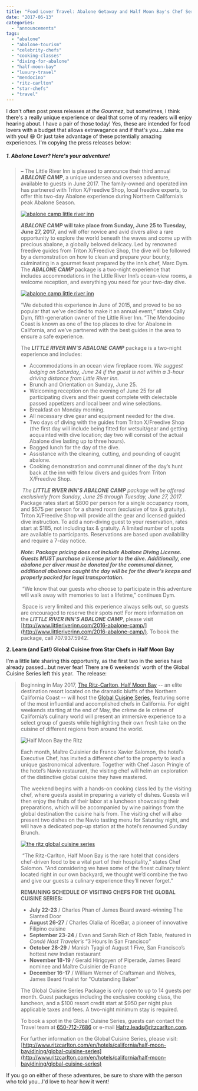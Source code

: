 ```yaml
---
title: "Food Lover Travel: Abalone Getaway and Half Moon Bay's Chef Series"
date: "2017-06-13"
categories: 
  - "announcements"
tags: 
  - "abalone"
  - "abalone-tourism"
  - "celebrity-chefs"
  - "cooking-classes"
  - "diving-for-abalone"
  - "half-moon-bay"
  - "luxury-travel"
  - "mendocino"
  - "ritz-carlton"
  - "star-chefs"
  - "travel"
---
```


I don't often post press releases at _the Gourmez_, but sometimes, I think there's a really unique experience or deal that some of my readers will enjoy hearing about. I have a pair of those today! Yes, these are intended for food lovers with a budget that allows extravagance and if that's you....take me with you! 😆 Or just take advantage of these potentially amazing experiences. I'm copying the press releases below:

##### 1\. Abalone Lover? Here's your adventure!

> **_–_** The Little River Inn is pleased to announce their third annual **_ABALONE CAMP_**, a unique undersea and oversea adventure, available to guests in June 2017. The family-owned and operated inn has partnered with Triton X/Freedive Shop, local freedive experts, to offer this two-day Abalone experience during Northern California’s peak Abalone Season.
> 
> [![abalone camp little river inn](http://s3.amazonaws.com/thegourmez-wpmedia/2017/06/Prepping-the-Abalone-2-500x333.jpg)](http://s3.amazonaws.com/thegourmez-wpmedia/2017/06/Prepping-the-Abalone-2.jpg)
> 
> **_ABALONE CAMP_** **will take place from Sunday, June 25 to Tuesday, June 27, 2017**, and will offer novice and avid divers alike a rare opportunity to explore the world beneath the waves and come up with precious abalone, a globally beloved delicacy. Led by renowned freedive guides from Triton X/Freedive Shop, the dive will be followed by a demonstration on how to clean and prepare your bounty, culminating in a gourmet feast prepared by the inn’s chef, Marc Dym. The **_ABALONE CAMP_** package is a two-night experience that includes accommodations in the Little River Inn’s ocean-view rooms, a welcome reception, and everything you need for your two-day dive.
> 
> [![abalone camp little river inn](http://s3.amazonaws.com/thegourmez-wpmedia/2017/06/In-the-water-3-500x333.jpg)](http://s3.amazonaws.com/thegourmez-wpmedia/2017/06/In-the-water-3.jpg)
> 
> “We debuted this experience in June of 2015, and proved to be so popular that we’ve decided to make it an annual event,” states Cally Dym, fifth-generation owner of the Little River Inn. “The Mendocino Coast is known as one of the top places to dive for Abalone in California, and we’ve partnered with the best guides in the area to ensure a safe experience.
> 
> The **_LITTLE RIVER INN’S ABALONE CAMP_** package is a two-night experience and includes:
> 
> - Accommodations in an ocean view fireplace room. _We suggest lodging on Saturday, June 24 if the guest is not within a 3-hour driving distance from Little River Inn._
> - Brunch and Orientation on Sunday, June 25.
> - Welcoming reception on the evening of June 25 for all participating divers and their guest complete with delectable passed appetizers and local beer and wine selections.
> - Breakfast on Monday morning.
> - All necessary dive gear and equipment needed for the dive.
> - Two days of diving with the guides from Triton X/Freedive Shop (the first day will include being fitted for wetsuit/gear and getting acquainted with dive location; day two will consist of the actual Abalone dive lasting up to three hours).
> - Bagged lunch for the day of the dive.
> - Assistance with the cleaning, cutting, and pounding of caught abalone.
> - Cooking demonstration and communal dinner of the day’s hunt back at the inn with fellow divers and guides from Triton X/Freedive Shop.
> 
>  _The **LITTLE RIVER INN’S ABALONE** **CAMP** package will be offered exclusively from Sunday, June 25 through Tuesday, June 27, 2017._ Package rates start at $800 per person for a single occupancy room, and $575 per person for a shared room (exclusive of tax & gratuity). Triton X/Freedive Shop will provide all the gear and licensed guided dive instruction. To add a non-diving guest to your reservation, rates start at $185, not including tax & gratuity. A limited number of spots are available to participants. Reservations are based upon availability and require a 7-day notice.
> 
> **_Note: Package pricing does not include Abalone Diving License. Guests MUST purchase a license prior to the dive. Additionally, one abalone per diver must be donated for the communal dinner, additional abalones caught the day will be for the diver’s keeps and properly packed for legal transportation._**
> 
>  “We know that our guests who choose to participate in this adventure will walk away with memories to last a lifetime,” continues Dym.
> 
>  Space is very limited and this experience always sells out, so guests are encouraged to reserve their spots not! For more information on the **_LITTLE RIVER INN’S ABALONE_** _**CAMP**_, please visit [http://www.littleriverinn.com/2016-abalone-camp/](http://www.littleriverinn.com/2016-abalone-camp/). To book the package, call 707.937.5942.

**2\. Learn (and Eat!) Global Cuisine from Star Chefs in Half Moon Bay**

I'm a little late sharing this opportunity, as the first two in the series have already passed...but never fear! There are 6 weekends' worth of the Global Cuisine Series left this year.  The release:

> Beginning in May 2017, [The Ritz-Carlton, Half Moon Bay](http://www.ritzcarlton.com/en/hotels/california/half-moon-bay) -- an elite destination resort located on the dramatic bluffs of the Northern California Coast -- will host the [Global Cuisine Series](http://www.ritzcarlton.com/en/hotels/california/half-moon-bay/dining/global-cuisine-series), featuring some of the most influential and accomplished chefs in California. For eight weekends starting at the end of May, the crème de le crème of California’s culinary world will present an immersive experience to a select group of guests while highlighting their own fresh take on the cuisine of different regions from around the world.
> 
> ![Half Moon Bay the Ritz](http://s3.amazonaws.com/thegourmez-wpmedia/2017/06/half-moon-bay-ritz.jpg)
> 
> Each month, Maître Cuisinier de France Xavier Salomon, the hotel’s Executive Chef, has invited a different chef to the property to lead a unique gastronomical adventure. Together with Chef Jason Pringle of the hotel’s Navio restaurant, the visiting chef will helm an exploration of the distinctive global cuisine they have mastered.
> 
> The weekend begins with a hands-on cooking class led by the visiting chef, where guests assist in preparing a variety of dishes. Guests will then enjoy the fruits of their labor at a luncheon showcasing their preparations, which will be accompanied by wine pairings from the global destination the cuisine hails from. The visiting chef will also present two dishes on the Navio tasting menu for Saturday night, and will have a dedicated pop-up station at the hotel’s renowned Sunday Brunch.
> 
> [![the ritz global cuisine series](http://s3.amazonaws.com/thegourmez-wpmedia/2017/06/working-at-hmb.jpg)](http://s3.amazonaws.com/thegourmez-wpmedia/2017/06/working-at-hmb.jpg)
> 
>  “The Ritz-Carlton, Half Moon Bay is the rare hotel that considers chef-driven food to be a vital part of their hospitality,” states Chef Salomon. “And considering we have some of the finest culinary talent located right in our own backyard, we thought we’d combine the two and give our guests a culinary experience they’ll never forget.”
> 
> **REMAINING SCHEDULE OF VISITING CHEFS FOR THE GLOBAL CUISINE SERIES:**
> 
> - **July 22-23** / Charles Phan of James Beard award-winning The Slanted Door
> - **August 26-27** / Charles Olalia of RiceBar, a pioneer of innovative Filipino cuisine
> - **September 23-24** / Evan and Sarah Rich of Rich Table, featured in _Condé Nast Traveler’s_ “3 Hours In San Francisco”
> - **October 28-29** / Manish Tyagi of August 1 Five, San Francisco’s hottest new Indian restaurant
> - **November 18-19** / Gerald Hirigoyen of Piperade, James Beard nominee and Maître Cuisinier de France
> - **December 16-17** / William Werner of Craftsman and Wolves, James Beard finalist for "Outstanding Baker"
> 
> The Global Cuisine Series Package is only open to up to 14 guests per month. Guest packages including the exclusive cooking class, the luncheon, and a $100 resort credit start at $950 per night plus applicable taxes and fees. A two-night minimum stay is required.
> 
> To book a spot in the Global Cuisine Series, guests can contact the Travel team at [650-712-7686](tel:%28650%29%20712-7686) or e-mail [Hafrz.leads@ritzcarlton.com](mailto:Hafrz.leads@ritzcarlton.com).
> 
> For further information on the Global Cuisine Series, please visit: [http://www.ritzcarlton.com/en/hotels/california/half-moon-bay/dining/global-cuisine-series](http://www.ritzcarlton.com/en/hotels/california/half-moon-bay/dining/global-cuisine-series)

If you go on either of these adventures, be sure to share with the person who told you...I'd love to hear how it went!
